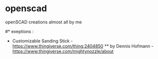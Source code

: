 # openscad

openSCAD creations almost all by me

#* exeptions :
 * Customizable Sanding Stick - https://www.thingiverse.com/thing:2404850
 ** by Dennis Hofmann - https://www.thingiverse.com/mightynozzle/about
